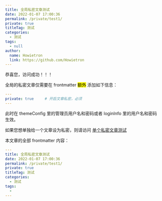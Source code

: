```yaml
---
title: 全局私密文章测试
date: 2022-01-07 17:00:36
permalink: /private/test1/
private: true
titleTag: 测试
categories: 
  - 测试
tags: 
  - null
author: 
  name: Howietron
  link: https://github.com/Howietron
---
```


恭喜您，访问成功！！！

全局的私密文章仅需要在 frontmatter <mark>额外</mark> 添加如下信息：

```yml
---
private: true     # 开启文章私密，必须
---
```

此时在 themeConfig 里的管理员用户名和密码或者 loginInfo 里的用户名和密码生效。

如果您想单独给一个文章设为私密，则请访问 [单个私密文章测试](/private/test2/)


本文章的全部 frontmatter 内容：

```yml
---
title: 全局私密文章测试
date: 2022-01-07 17:00:36
permalink: /private/test1/
private: true
titleTag: 测试
categories: 
  - 测试
tags: 
  - 
---
```